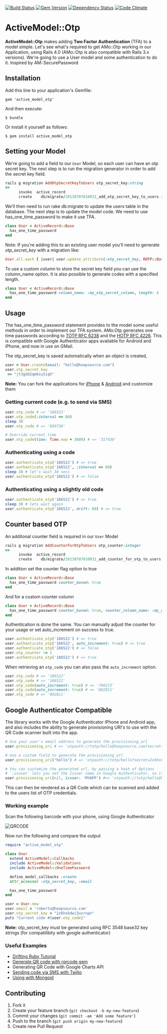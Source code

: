 [![Build Status](https://travis-ci.org/heapsource/active_model_otp.png)](https://travis-ci.org/heapsource/active_model_otp)
[![Gem Version](https://badge.fury.io/rb/active_model_otp.svg)](http://badge.fury.io/rb/active_model_otp)
[![Dependency Status](https://gemnasium.com/heapsource/active_model_otp.svg)](https://gemnasium.com/heapsource/active_model_otp)
[![Code Climate](https://codeclimate.com/github/heapsource/active_model_otp/badges/gpa.svg)](https://codeclimate.com/github/heapsource/active_model_otp)


# ActiveModel::Otp

**ActiveModel::Otp** makes adding **Two Factor Authentication** (TFA) to a model simple. Let's see what's required to get AMo::Otp working in our Application, using Rails 4.0 (AMo::Otp is also compatible with Rails 3.x versions). We're going to use a User model and some authentication to do it. Inspired by AM::SecurePassword

## Installation

Add this line to your application's Gemfile:

    gem 'active_model_otp'

And then execute:

    $ bundle

Or install it yourself as follows:

    $ gem install active_model_otp

## Setting your Model

We're going to add a field to our ``User`` Model, so each user can have an otp secret key. The next step is to run the migration generator in order to add the secret key field.

```ruby
rails g migration AddOtpSecretKeyToUsers otp_secret_key:string
=>
      invoke  active_record
      create    db/migrate/20130707010931_add_otp_secret_key_to_users.rb
```

We’ll then need to run rake db:migrate to update the users table in the database. The next step is to update the model code. We need to use has_one_time_password to make it use TFA.

```ruby
class User < ActiveRecord::Base
  has_one_time_password
end
```

Note: If you're adding this to an existing user model you'll need to generate *otp_secret_key* with a migration like:
```ruby
User.all.each { |user| user.update_attribute(:otp_secret_key, ROTP::Base32.random_base32) }
```

To use a custom column to store the secret key field you can use the column_name option. It is also possible to generate codes with a specified length.

```ruby
class User < ActiveRecord::Base
  has_one_time_password column_name: :my_otp_secret_column, length: 4
end
```

## Usage

The has_one_time_password statement provides to the model some useful methods in order to implement our TFA system. AMo:Otp generates one time passwords according to [TOTP RFC 6238](https://tools.ietf.org/html/rfc6238) and the [HOTP RFC 4226](https://www.ietf.org/rfc/rfc4226). This is compatible with Google Authenticator apps available for Android and iPhone, and now in use on GMail.

The otp_secret_key is saved automatically when an object is created,

```ruby
user = User.create(email: "hello@heapsource.com")
user.otp_secret_key
 => "jt3gdd2qm6su5iqh"
```

**Note:** You can fork the applications for [iPhone](https://github.com/heapsource/google-authenticator) & [Android](https://github.com/heapsource/google-authenticator.android) and customize them

### Getting current code (e.g. to send via SMS)
```ruby
user.otp_code # => '186522'
user.otp_code(:interval => 60)
sleep 30
user.otp_code # => '850738'

# Override current time
user.otp_code(time: Time.now + 3600) # => '317438'
```

### Authenticating using a code

```ruby
user.authenticate_otp('186522') # => true
user.authenticate_otp('186522', :interval => 60)
sleep 30 # let's wait 30 secs
user.authenticate_otp('186522') # => false
```

### Authenticating using a slightly old code

```ruby
user.authenticate_otp('186522') # => true
sleep 30 # lets wait again
user.authenticate_otp('186522', drift: 60) # => true
```

## Counter based OTP

An additonal counter field is required in our ``User`` Model

```ruby
rails g migration AddCounterForOtpToUsers otp_counter:integer
=>
      invoke  active_record
      create    db/migrate/20130707010931_add_counter_for_otp_to_users.rb
```

In addition set the counter flag option to true

```ruby
class User < ActiveRecord::Base
  has_one_time_password counter_based: true
end
```

And for a custom counter column

```ruby
class User < ActiveRecord::Base
  has_one_time_password counter_based: true, counter_column_name: :my_otp_secret_counter_column
end
```

Authentication is done the same. You can manually adjust the counter for your usage or set auto_increment on success to true.

```ruby
user.authenticate_otp('186522') # => true
user.authenticate_otp('186522', auto_increment: true) # => true
user.authenticate_otp('186522') # => false
user.otp_counter -= 1
user.authenticate_otp('186522') # => true
```

When retrieving an ```otp_code``` you can also pass the ```auto_increment``` option.

```ruby
user.otp_code # => '186522'
user.otp_code # => '186522'
user.otp_code(auto_increment: true) # => '768273'
user.otp_code(auto_increment: true) # => '002811'
user.otp_code # => '002811'
```

## Google Authenticator Compatible

The library works with the Google Authenticator iPhone and Android app, and also includes the ability to generate provisioning URI's to use with the QR Code scanner built into the app.

```ruby
# Use your user's email address to generate the provisioning_url
user.provisioning_uri # => 'otpauth://totp/hello@heapsource.com?secret=2z6hxkdwi3uvrnpn'

# Use a custom field to generate the provisioning_url
user.provisioning_uri("hello") # => 'otpauth://totp/hello?secret=2z6hxkdwi3uvrnpn'

# You can customize the generated url, by passing a hash of Options
# `:issuer` lets you set the Issuer name in Google Authenticator, so it doesn't show as a blank entry.
user.provisioning_uri(nil, issuer: 'MYAPP') #=> 'otpauth://totp/hello@heapsource.com?secret=2z6hxkdwi3uvrnpn&issuer=MYAPP'
```

This can then be rendered as a QR Code which can be scanned and added to the users list of OTP credentials.

### Working example

Scan the following barcode with your phone, using Google Authenticator

![QRCODE](http://qrfree.kaywa.com/?l=1&s=8&d=otpauth%3A%2F%2Ftotp%2Froberto%40heapsource.com%3Fsecret%3D2z6hxkdwi3uvrnpn)

Now run the following and compare the output

```ruby
require "active_model_otp"

class User
  extend ActiveModel::Callbacks
  include ActiveModel::Validations
  include ActiveModel::OneTimePassword

  define_model_callbacks :create
  attr_accessor :otp_secret_key, :email

  has_one_time_password
end

user = User.new
user.email = 'roberto@heapsource.com'
user.otp_secret_key = "2z6hxkdwi3uvrnpn"
puts "Current code #{user.otp_code}"
```

**Note:** otp_secret_key must be generated using RFC 3548 base32 key strings (for compatilibity with google authenticator)

### Useful Examples
- [Drifting Ruby Tutorial](https://www.driftingruby.com/episodes/two-factor-authentication)
- [Generate QR code with rqrcode gem](https://github.com/heapsource/active_model_otp/wiki/Generate-QR-code-with-rqrcode-gem)
- Generating QR Code with Google Charts API
- [Sending code via SMS with Twilio](https://github.com/heapsource/active_model_otp/wiki/Send-code-via-Twilio-SMS)
- [Using with Mongoid](https://github.com/heapsource/active_model_otp/wiki/Using-with-Mongoid)

## Contributing

1. Fork it
2. Create your feature branch (`git checkout -b my-new-feature`)
3. Commit your changes (`git commit -am 'Add some feature'`)
4. Push to the branch (`git push origin my-new-feature`)
5. Create new Pull Request
